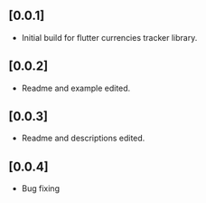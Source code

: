 ## [0.0.1]

* Initial build for flutter currencies tracker  library.

## [0.0.2]

* Readme and example edited.

## [0.0.3]

* Readme and descriptions edited.

## [0.0.4]

* Bug fixing